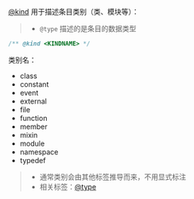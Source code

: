 [@kind](http://usejsdoc.org/tags-kind.html) 用于描述条目类别（类、模块等）：

> - `@type` 描述的是条目的数据类型

```js
/** @kind <KINDNAME> */
```

类别名：

- class
- constant
- event
- external
- file
- function
- member
- mixin
- module
- namespace
- typedef

> - 通常类别会由其他标签推导而来，不用显式标注
> - 相关标签：[@type](http://usejsdoc.org/tags-type.html)

